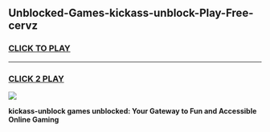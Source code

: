 
## Unblocked-Games-kickass-unblock-Play-Free-cervz
<h3>
<a href="https://premium76.site?title=kickass-unblock&ref=23A">CLICK TO PLAY</a></h3>
<hr>

<h3>
<a href="https://premium76.site?title=kickass-unblock&ref=23A">CLICK 2 PLAY</a>
  
</h3>

<a href="https://premium76.site?title=kickass-unblock&ref=23A"><img src="https://clearcache.store/games.png"></a>


**kickass-unblock games unblocked: Your Gateway to Fun and Accessible Online Gaming**
